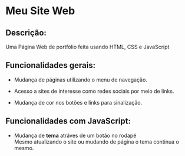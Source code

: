 # Meu Site Web

## Descrição:

Uma Página Web de portfólio feita usando HTML, CSS e JavaScript 

## Funcionalidades gerais:

 - Mudança de páginas utilizando o menu de navegação.

 - Acesso a sites de interesse como redes sociais por meio de links.

 - Mudança de cor nos botões e links para sinalização.

## Funcionalidades com JavaScript:

 - Mudança de **tema** atráves de um botão no rodapé<br>
Mesmo atualizando o site ou mudando de página o tema continua o mesmo.
